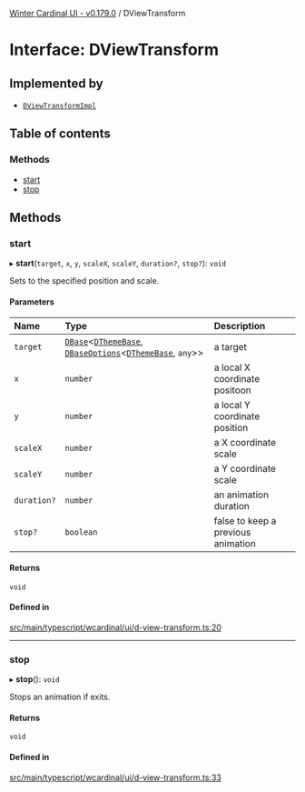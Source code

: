 [Winter Cardinal UI - v0.179.0](../index.md) / DViewTransform

# Interface: DViewTransform

## Implemented by

- [`DViewTransformImpl`](../classes/DViewTransformImpl.md)

## Table of contents

### Methods

- [start](DViewTransform.md#start)
- [stop](DViewTransform.md#stop)

## Methods

### start

▸ **start**(`target`, `x`, `y`, `scaleX`, `scaleY`, `duration?`, `stop?`): `void`

Sets to the specified position and scale.

#### Parameters

| Name | Type | Description |
| :------ | :------ | :------ |
| `target` | [`DBase`](../classes/DBase.md)<[`DThemeBase`](DThemeBase.md), [`DBaseOptions`](DBaseOptions.md)<[`DThemeBase`](DThemeBase.md), `any`\>\> | a target |
| `x` | `number` | a local X coordinate positoon |
| `y` | `number` | a local Y coordinate position |
| `scaleX` | `number` | a X coordinate scale |
| `scaleY` | `number` | a Y coordinate scale |
| `duration?` | `number` | an animation duration |
| `stop?` | `boolean` | false to keep a previous animation |

#### Returns

`void`

#### Defined in

[src/main/typescript/wcardinal/ui/d-view-transform.ts:20](https://github.com/winter-cardinal/winter-cardinal-ui/blob/v0.179.0/src/main/typescript/wcardinal/ui/d-view-transform.ts#L20)

___

### stop

▸ **stop**(): `void`

Stops an animation if exits.

#### Returns

`void`

#### Defined in

[src/main/typescript/wcardinal/ui/d-view-transform.ts:33](https://github.com/winter-cardinal/winter-cardinal-ui/blob/v0.179.0/src/main/typescript/wcardinal/ui/d-view-transform.ts#L33)
